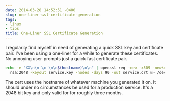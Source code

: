 ```yaml
---
date: 2014-03-28 14:52:51 -0400
slug: one-liner-ssl-certificate-generation
tags:
- linux
- tips
title: One-Liner SSL Certificate Generation
---
```


I regularily find myself in need of generating a quick SSL key and certificate
pair. I've been using a one-liner for a while to generate these certificates.
No annoying user prompts just a quick fast certificate pair.

```sh
echo -e "XX\n\n \n \n\n$(hostname)\n\n" | openssl req -new -x509 -newkey \
  rsa:2048 -keyout service.key -nodes -days 90 -out service.crt &> /dev/null
```

The cert uses the hostname of whatever machine you generated it on. It should
under no circumstances be used for a production service. It's a 2048 bit key
and only valid for for roughly three months.
